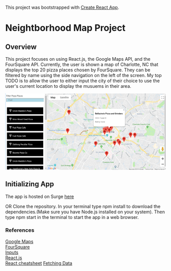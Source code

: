 This project was bootstrapped with [Create React App](https://github.com/facebook/create-react-app).

# Neightborhood Map Project

## Overview

This project focuses on using React.js, the Google Maps API, and the FourSquare API. Currently, the user is shown a map of Charlotte, NC that displays the top 20 pizza places chosen by FourSquare. They can be filtered by name using the side navigation on the left of the screen. My top TODO is to allow the user to either input the city of their choice to use the user's current location to display the musuems in their area.

![Homepage snapshot](/neighborhood_map.PNG)

## Initializing App
The app is hosted on Surge [here](https://tricky-substance.surge.sh)

OR
Clone the repository.
In your terminal type npm install to download the dependencies.(Make sure you have Node.js installed on your system).
Then type npm start in the terminal to start the app in a web browser.

### References
[Google Maps](https://github.com/tomchentw/react-google-maps)\
[FourSquare](https://developer.foursquare.com/docs/api/venues/search)\
[Inputs](https://reactjs.org/docs/forms.html)\
[React.js](https://reactjs.org/)\
[React cheatsheet](https://devhints.io/react)
[Fetching Data](https://www.robinwieruch.de/react-fetching-data/)
